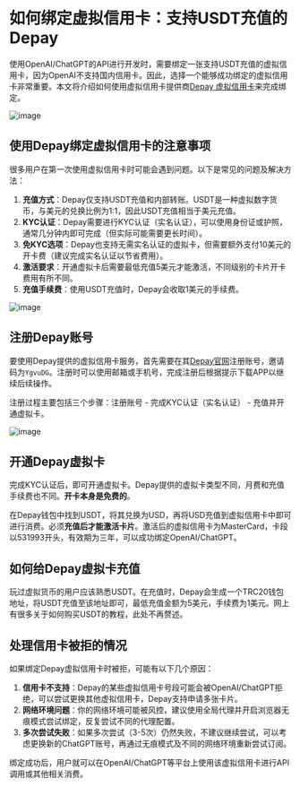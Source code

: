 # 如何绑定虚拟信用卡：支持USDT充值的Depay

使用OpenAI/ChatGPT的API进行开发时，需要绑定一张支持USDT充值的虚拟信用卡，因为OpenAI不支持国内信用卡。因此，选择一个能够成功绑定的虚拟信用卡非常重要。本文将介绍如何使用虚拟信用卡提供商[Depay 虚拟信用卡](https://bit.ly/DuPay)来完成绑定。

![image](https://github.com/user-attachments/assets/675b686a-8bbd-49fc-a51c-63060889c090)

## 使用Depay绑定虚拟信用卡的注意事项

很多用户在第一次使用虚拟信用卡时可能会遇到问题。以下是常见的问题及解决方法：

1. **充值方式**：Depay仅支持USDT充值和内部转账。USDT是一种虚拟数字货币，与美元的兑换比例为1:1，因此USDT充值相当于美元充值。
2. **KYC认证**：Depay需要进行KYC认证（实名认证），可以使用身份证或护照，通常几分钟内即可完成（但实际可能需要更长时间）。
3. **免KYC选项**：Depay也支持无需实名认证的虚拟卡，但需要额外支付10美元的开卡费（建议完成实名认证以节省费用）。
4. **激活要求**：开通虚拟卡后需要最低充值5美元才能激活，不同级别的卡片开卡费用有所不同。
5. **充值手续费**：使用USDT充值时，Depay会收取1美元的手续费。
   
![image](https://github.com/user-attachments/assets/5218c43b-0cc4-4a5d-8aab-16f6bb652002)

## 注册Depay账号

要使用Depay提供的虚拟信用卡服务，首先需要在其[Depay官网](https://bit.ly/DuPay)注册账号，邀请码为`YgvuDG`。注册时可以使用邮箱或手机号，完成注册后根据提示下载APP以继续后续操作。

注册过程主要包括三个步骤：注册账号 - 完成KYC认证（实名认证） - 充值并开通虚拟卡。

![image](https://github.com/user-attachments/assets/b0d51dd9-631c-46d7-b85f-69ebf6236666)

## 开通Depay虚拟卡

完成KYC认证后，即可开通虚拟卡。Depay提供的虚拟卡类型不同，月费和充值手续费也不同。**开卡本身是免费的**。

在Depay钱包中找到USDT，将其兑换为USD，再将USD充值到虚拟信用卡中即可进行消费。必须**充值后才能激活卡片**。激活后的虚拟信用卡为MasterCard，卡段以531993开头，有效期为三年，可以成功绑定OpenAI/ChatGPT。

## 如何给Depay虚拟卡充值

玩过虚拟货币的用户应该熟悉USDT。在充值时，Depay会生成一个TRC20钱包地址，将USDT充值至该地址即可，最低充值金额为5美元，手续费为1美元。网上有很多关于如何购买USDT的教程，此处不再赘述。

## 处理信用卡被拒的情况

如果绑定Depay虚拟信用卡时被拒，可能有以下几个原因：

1. **信用卡不支持**：Depay的某些虚拟信用卡号段可能会被OpenAI/ChatGPT拒绝，可以尝试更换其他虚拟信用卡，Depay支持申请多张卡片。
2. **网络环境问题**：你的网络环境可能被风控，建议使用全局代理并开启浏览器无痕模式尝试绑定，反复尝试不同的代理配置。
3. **多次尝试失败**：如果多次尝试（3-5次）仍然失败，不建议继续尝试，可以考虑更换新的ChatGPT账号，再通过无痕模式及不同的网络环境重新尝试订阅。

绑定成功后，用户就可以在OpenAI/ChatGPT等平台上使用该虚拟信用卡进行API调用或其他相关消费。
